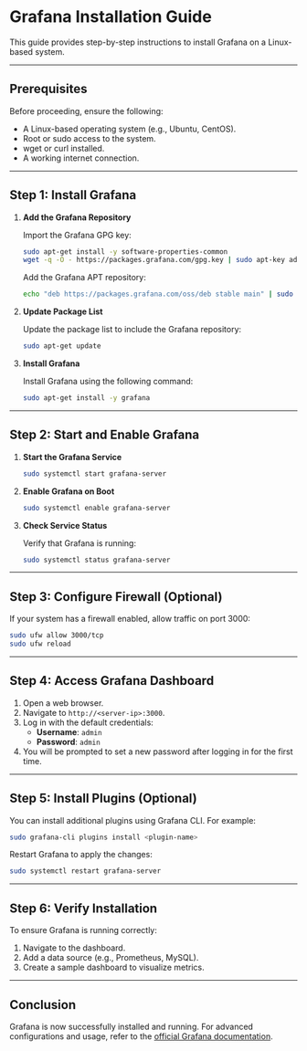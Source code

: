 # Grafana Installation Guide

This guide provides step-by-step instructions to install Grafana on a Linux-based system.

---

## Prerequisites

Before proceeding, ensure the following:

- A Linux-based operating system (e.g., Ubuntu, CentOS).
- Root or sudo access to the system.
- wget or curl installed.
- A working internet connection.

---

## Step 1: Install Grafana

1. **Add the Grafana Repository**

   Import the Grafana GPG key:

   ```bash
   sudo apt-get install -y software-properties-common
   wget -q -O - https://packages.grafana.com/gpg.key | sudo apt-key add -
   ```

   Add the Grafana APT repository:

   ```bash
   echo "deb https://packages.grafana.com/oss/deb stable main" | sudo tee /etc/apt/sources.list.d/grafana.list
   ```

2. **Update Package List**

   Update the package list to include the Grafana repository:

   ```bash
   sudo apt-get update
   ```

3. **Install Grafana**

   Install Grafana using the following command:

   ```bash
   sudo apt-get install -y grafana
   ```

---

## Step 2: Start and Enable Grafana

1. **Start the Grafana Service**

   ```bash
   sudo systemctl start grafana-server
   ```

2. **Enable Grafana on Boot**

   ```bash
   sudo systemctl enable grafana-server
   ```

3. **Check Service Status**

   Verify that Grafana is running:

   ```bash
   sudo systemctl status grafana-server
   ```

---

## Step 3: Configure Firewall (Optional)

If your system has a firewall enabled, allow traffic on port 3000:

```bash
sudo ufw allow 3000/tcp
sudo ufw reload
```

---

## Step 4: Access Grafana Dashboard

1. Open a web browser.
2. Navigate to `http://<server-ip>:3000`.
3. Log in with the default credentials:
   - **Username**: `admin`
   - **Password**: `admin`
4. You will be prompted to set a new password after logging in for the first time.

---

## Step 5: Install Plugins (Optional)

You can install additional plugins using Grafana CLI. For example:

```bash
sudo grafana-cli plugins install <plugin-name>
```

Restart Grafana to apply the changes:

```bash
sudo systemctl restart grafana-server
```

---

## Step 6: Verify Installation

To ensure Grafana is running correctly:

1. Navigate to the dashboard.
2. Add a data source (e.g., Prometheus, MySQL).
3. Create a sample dashboard to visualize metrics.

---

## Conclusion

Grafana is now successfully installed and running. For advanced configurations and usage, refer to the [official Grafana documentation](https://grafana.com/docs/).
